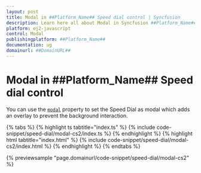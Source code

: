 ```yaml
---
layout: post
title: Modal in ##Platform_Name## Speed dial control | Syncfusion
description: Learn here all about Modal in Syncfusion ##Platform_Name## Speed dial control of Syncfusion Essential JS 2 and more.
platform: ej2-javascript
control: Modal 
publishingplatform: ##Platform_Name##
documentation: ug
domainurl: ##DomainURL##
---
```


# Modal in ##Platform_Name## Speed dial control

You can use the [`modal`](../api/speed-dial#modal) property to set the Speed Dial as modal which adds an overlay to prevent the background interaction.

{% tabs %}
{% highlight ts tabtitle="index.ts" %}
{% include code-snippet/speed-dial/modal-cs2/index.ts %}
{% endhighlight %}
{% highlight html tabtitle="index.html" %}
{% include code-snippet/speed-dial/modal-cs2/index.html %}
{% endhighlight %}
{% endtabs %}
          
{% previewsample "page.domainurl/code-snippet/speed-dial/modal-cs2" %}